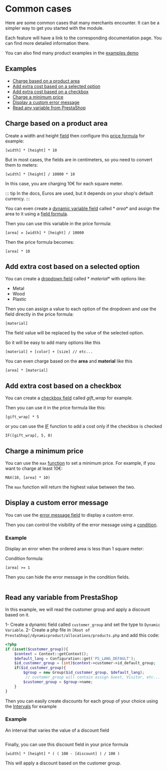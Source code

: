 # Common cases

Here are some common cases that many merchants encounter. It can be a simpler way to get you started with the module.

Each feature will have a link to the corresponding documentation page. You can find more detailed information there.

You can also find many product examples in the [examples demo](https://dynamic-front.prestalife.net/)

## Examples

- [Charge based on a product area](#charge-based-on-a-product-area)
- [Add extra cost based on a selected option](#add-extra-cost-based-on-a-selected-option)
- [Add extra cost based on a checkbox](#add-extra-cost-based-on-a-checkbox)
- [Charge a minimum price](#charge-a-minimum-price)
- [Display a custom error message](#display-a-custom-error-message)
- [Read any variable from PrestaShop](#read-any-variable-from-prestashop)

## Charge based on a product area

Create a width and height [field](/dynamicproduct/product-config/07-fields.md) then configure
this [price formula](/dynamicproduct/product-config/08-formulas.md) for example:

```xls
[width] * [height] * 10
```

But in most cases, the fields are in centimeters, so you need to convert them to meters:

```xls
[width] * [height] / 10000 * 10
```

In this case, you are charging 10€ for each square meter.

::: tip
In the docs, Euros are used, but it depends on your shop's default currency.
:::

You can even create a [dynamic variable field](/dynamicproduct/product-config/07-fields.md#dynamic-variable) called *
*area** and assign the area to it using a [field formula](/dynamicproduct/product-config/10-field-formulas.md).

Then you can use this variable in the price formula:

```xls
[area] = [width] * [height] / 10000
```

Then the price formula becomes:

```xls
[area] * 10
```

## Add extra cost based on a selected option

You can create a [dropdown field](/dynamicproduct/product-config/07-fields.md#dropdown) called *
*material** with
options like:

- Metal
- Wood
- Plastic

Then you can assign a value to each option of the dropdown and use the field directly in the price formula:

```xls
[material]
```

The field value will be replaced by the value of the selected option.

So it will be easy to add many options like this

```xls
[material] + [color] + [size] // etc...
```

You can even charge based on the **area** and **material** like this

```xls
[area] * [material]
```

## Add extra cost based on a checkbox

You can create a [checkbox field](/dynamicproduct/product-config/07-fields.md#checkbox) called *gift_wrap* for example.

Then you can use it in the price formula like this:

```xls
[gift_wrap] * 5
```

or you can use the [IF](/dynamicproduct/15-formula-functions.md#if) function to add a cost only if the checkbox is checked

```xls
IF([gift_wrap], 5, 0)
```

## Charge a minimum price

You can use the `max` [function](/dynamicproduct/15-formula-functions.md#max) to set a minimum price. For example, if
you want to charge at least 10€:

```xls
MAX(10, [area] * 10)
```

The `max` function will return the highest value between the two.

## Display a custom error message

You can use the [error message field](/dynamicproduct/product-config/07-fields.md#error-message) to display a custom
error.

Then you can control the visibility of the error message using
a [condition](/dynamicproduct/product-config/09-conditions.md).

### Example

Display an error when the ordered area is less than 1 square meter:

Condition formula:

```xls
[area] >= 1
```

Then you can hide the error message in the condition fields.

<img srcset="/dynamicproduct/images/error-message-condition.jpg 2x" class="border">

## Read any variable from PrestaShop

In this example, we will read the customer group and apply a discount based on it.

1- Create a dynamic field called `customer_group` and set the type to `Dynamic Variable`.
2- Create a php file in `[Root of PrestaShop]/dynamicproduct/allocations/products.php` and add this code:

```php
<?php
if (isset($customer_group)){
    $context = Context::getContext();
    $default_lang = Configuration::get('PS_LANG_DEFAULT');
    $id_customer_group = (int)$context->customer->id_default_group;
    if($id_customer_group){
        $group = new Group($id_customer_group, $default_lang);
         // customer_group will contain assign Guest, Visitor, etc...
        $customer_group = $group->name;
    }
}
```

Then you can easily create discounts for each group of your choice using the [Intervals](/dynamicproduct/product-config/12-intervals.md) for example

### Example

An interval that varies the value of a discount field

<img srcset="/dynamicproduct/images/customer-groups-interval.png 2x" class="border">

Finally, you can use this discount field in your price formula

```xls
[width] * [height] * ( ( 100 - [discount] ) / 100 )
```

This will apply a discount based on the customer group.

<img srcset="/dynamicproduct/images/customer-group-discount.png 2x" class="border">
